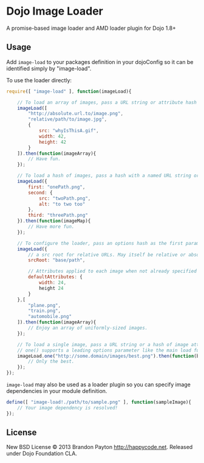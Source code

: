 Dojo Image Loader
=================

A promise-based image loader and AMD loader plugin for Dojo 1.8+

Usage
-----

Add ```image-load``` to your packages definition in your dojoConfig so it can be
identified simply by "image-load".

To use the loader directly:
```javascript
require([ "image-load" ], function(imageLoad){

	// To load an array of images, pass a URL string or attribute hash for each image
	imageLoad([
		"http://absolute.url.to/image.png",
		"relative/path/to/image.jpg",
		{
			src: "whyIsThisA.gif",
			width: 42,
			height: 42
		}
	]).then(function(imageArray){
		// Have fun.
	});

	// To load a hash of images, pass a hash with a named URL string or attribute hash for each image
	imageLoad({
		first: "onePath.png",
		second: {
			src: "twoPath.png",
			alt: "to two too"
		},
		third: "threePath.png"
	}).then(function(imageMap){
		// Have more fun.	
	});

	// To configure the loader, pass an options hash as the first parameter.
	imageLoad({
		// a src root for relative URLs. May itself be relative or absolute.
		srcRoot: "base/path",

		// Attributes applied to each image when not already specified for the image
		defaultAttributes: {
			width: 24,
			height 24
		}
	},[
		"plane.png",
		"train.png",
		"automobile.png"
	]).then(function(imageArray){
		// Enjoy an array of uniformly-sized images.
	});

	// To load a single image, pass a URL string or a hash of image attributes.
	// one() supports a leading options parameter like the main load function.
	imageLoad.one("http://some.domain/images/best.png").then(function(bestImage){
		// Only the best.	
	});
});
```

```image-load``` may also be used as a loader plugin so you can specify image dependencies in your module definition.
```javascript
define([ "image-load!./path/to/sample.png" ], function(sampleImage){
	// Your image dependency is resolved!
});
```

## License

New BSD License © 2013 Brandon Payton http://happycode.net. Released under Dojo Foundation CLA.
